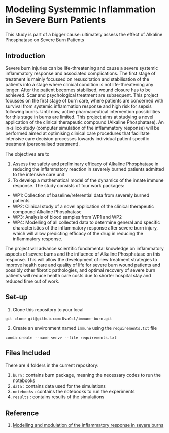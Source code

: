 # Modeling Systemmic Inflammation in Severe Burn Patients
This study is part of a bigger cause: ultimately assess the effect of Alkaline Phosphatase on Severe Burn Patients

## Introduction

Severe burn injuries can be life-threatening and cause a severe systemic inflammatory response and associated complications. The first stage of treatment is mainly focussed on resuscitation and stabilisation of the patients into a stage where clinical condition is not life-threatening any longer. After the patient becomes stabilised, wound closure has to be achieved. Scar and psychological treatment are subsequent. This project focusses on the first stage of burn care, where patients are concerned with survival from systemic inflammation response and high risk for sepsis following burns. Until now, active pharmaceutical intervention possibilities for this stage in burns are limited. This project aims at studying a novel application of the clinical therapeutic compound (Alkaline Phosphatase). An in-silico study (computer simulation of the inflammatory response) will be performed aimed at optimising clinical care procedures that facilitate intensive care decision processes towards individual patient specific treatment (personalised treatment).

The objectives are to 

1. Assess the safety and preliminary efficacy of Alkaline Phosphatase in reducing the inflammatory reaction in severely burned patients admitted to the intensive care unit
2. To develop a mathematical model of the dynamics of the innate immune response. The study consists of four work packages: 

- WP1: Collection of baseline/referential data from severely burned patients
- WP2: Clinical study of a novel application of the clinical therapeutic compound Alkaline Phosphatase
- WP3: Analysis of blood samples from WP1 and WP2
- WP4: Modelling of all collected data to determine general and specific characteristics of the inflammatory response after severe burn injury, which will allow predicting efficacy of the drug in reducing the inflammatory response.

The project will advance scientific fundamental knowledge on inflammatory aspects of severe burns and the influence of Alkaline Phosphatase on this response. This will allow the development of new treatment strategies to improve health care and quality of life for severe burn wound patients and possibly other fibrotic pathologies, and optimal recovery of severe burn patients will reduce health care costs due to shorter hospital stay and reduced time out of work.


## Set-up

1. Clone this repository to your local
```
git clone git@github.com:UvaCsl/immune-burn.git
```
2. Create an environment named `immune` using the `requirements.txt` file

```
conda create --name <env> --file requirements.txt
```

## Files Included

There are 4 folders in the current repository:
1. `burn` : contains burn package, meaning the necessary codes to run the notebooks
2. `data` :  contains data used for the simulations
3. `notebooks` :  contains the notebooks to run the experiments 
4. `results` :  contains results of the simulations

## Reference
1. [Modelling and modulation of the inflammatory response in severe burns
](https://www.health-holland.com/project/2018/modelling-and-modulation-of-the-inflammatory-response-in-severe-burns)